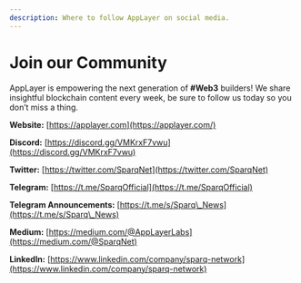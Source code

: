 ```yaml
---
description: Where to follow AppLayer on social media.
---
```


# Join our Community

AppLayer is empowering the next generation of **#Web3** builders! We share insightful blockchain content every week, be sure to follow us today so you don’t miss a thing.

**Website:** [https://applayer.com](https://applayer.com/)

**Discord:** [https://discord.gg/VMKrxF7vwu](https://discord.gg/VMKrxF7vwu)

**Twitter:** [https://twitter.com/SparqNet](https://twitter.com/SparqNet)

**Telegram:** [https://t.me/SparqOfficial](https://t.me/SparqOfficial)

**Telegram Announcements:** [https://t.me/s/Sparq\_News](https://t.me/s/Sparq\_News)

**Medium:** [https://medium.com/@AppLayerLabs](https://medium.com/@SparqNet)

**LinkedIn:** [https://www.linkedin.com/company/sparq-network](https://www.linkedin.com/company/sparq-network)
